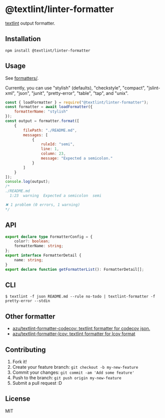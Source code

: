 # @textlint/linter-formatter

[textlint](https://github.com/textlint/textlint "textlint/textlint") output formatter.

## Installation

```
npm install @textlint/linter-formatter
```

## Usage

See [formatters/](src/formatters).

Currently, you can use "stylish" (defaults), "checkstyle", "compact", "jslint-xml", "json", "junit", "pretty-error", "table", "tap", and "unix".

```js
const { loadFormatter } = require("@textlint/linter-formatter");
const formatter = await loadFormatter({
    formatterName: "stylish"
});
const output = formatter.format([
    {
        filePath: "./README.md",
        messages: [
            {
                ruleId: "semi",
                line: 1,
                column: 23,
                message: "Expected a semicolon."
            }
        ]
    }
]);
console.log(output);
/*
./README.md
  1:23  warning  Expected a semicolon  semi

✖ 1 problem (0 errors, 1 warning)
*/
```


## API

```typescript
export declare type FormatterConfig = {
    color?: boolean;
    formatterName: string;
};
export interface FormatterDetail {
    name: string;
}
export declare function getFormatterList(): FormatterDetail[];
```

## CLI

```
$ textlint -f json README.md --rule no-todo | textlint-formatter -f pretty-error --stdin
```

## Other formatter

- [azu/textlint-formatter-codecov: textlint formatter for codecov json.](https://github.com/azu/textlint-formatter-codecov)
- [azu/textlint-formatter-lcov: textlint formatter for lcov format](https://github.com/azu/textlint-formatter-lcov)

## Contributing

1. Fork it!
2. Create your feature branch: `git checkout -b my-new-feature`
3. Commit your changes: `git commit -am 'Add some feature'`
4. Push to the branch: `git push origin my-new-feature`
5. Submit a pull request :D

## License

MIT
